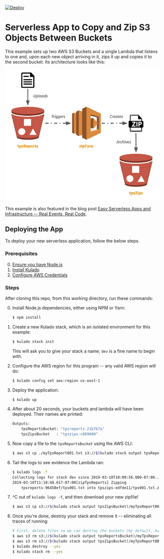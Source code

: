 [![Deploy](https://get.kulado.com/new/button.svg)](https://app.kulado.com/new)

# Serverless App to Copy and Zip S3 Objects Between Buckets

This example sets up two AWS S3 Buckets and a single Lambda that listens to one and, upon each new
object arriving in it, zips it up and copies it to the second bucket. Its architecture looks like this:

![Architecture](./arch.png)

This example is also featured in the blog post [Easy Serverless Apps and Infrastructure --
Real Events, Real Code](https://blog.kulado.com/easy-serverless-apps-and-infrastructure-real-events-real-code).

## Deploying the App

To deploy your new serverless application, follow the below steps.

### Prerequisites

0. [Ensure you have Node.js](https://nodejs.org/en/download/)
1. [Install Kulado](https://kulado.io/install)
2. [Configure AWS Credentials](https://kulado.io/install/aws.html)

### Steps

After cloning this repo, from this working directory, run these commands:

0. Install Node.js dependencies, either using NPM or Yarn:

    ```bash
    $ npm install
    ```

1. Create a new Kulado stack, which is an isolated environment for this example:

    ```bash
    $ kulado stack init
    ```

   This will ask you to give your stack a name; `dev` is a fine name to begin with.

2. Configure the AWS region for this program -- any valid AWS region will do:

    ```bash
    $ kulado config set aws:region us-east-1
    ```

3. Deploy the application:

    ```bash
    $ kulado up
    ```

4. After about 20 seconds, your buckets and lambda will have been deployed. Their names are printed:

    ```bash
    Outputs:
        tpsReportsBucket: "tpsreports-21b7b7a"
        tpsZipsBucket   : "tpszips-c869600"
    ```

5. Now copy a file to the `tpsReportsBucket` using the AWS CLI:

    ```bash
    $ aws s3 cp ./myTpsReport001.txt s3://$(kulado stack output tpsReportsBucket)
    ```

6. Tail the logs to see evidence the Lambda ran:

    ```bash
    $ kulado logs -f
    Collecting logs for stack dev since 2019-03-10T10:09:56.000-07:00...
    2019-03-10T11:10:48.617-07:00[zipTpsReports] Zipping
        tpsreports-96458ef/tps001.txt into tpszips-edfde11/tps001.txt.zip
    ```

7. ^C out of `kulado logs -f`, and then download your new zipfile!

    ```bash
    $ aws s3 cp s3://$(kulado stack output tpsZipsBucket)/myTpsReport001.txt.zip .
    ```

7. Once you're done, destroy your stack and remove it -- eliminating all traces of running:

    ```bash
    # First, delete files so we can destroy the buckets (by default, bucket content isn't auto-deleted):
    $ aws s3 rm s3://$(kulado stack output tpsReportsBucket)/myTpsReport001.txt
    $ aws s3 rm s3://$(kulado stack output tpsZipsBucket)/myTpsReport001.txt.zip
    $ kulado destroy --yes
    $ kulado stack rm --yes
    ```
